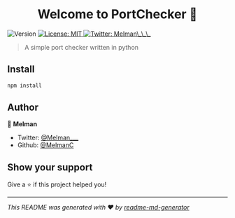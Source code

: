 <h1 align="center">Welcome to PortChecker 👋</h1>
<p>
  <img alt="Version" src="https://img.shields.io/badge/version-1.O-blue.svg?cacheSeconds=2592000" />
  <a href="#" target="_blank">
    <img alt="License: MIT" src="https://img.shields.io/badge/License-MIT-yellow.svg" />
  </a>
  <a href="https://twitter.com/Melman\_\_\_" target="_blank">
    <img alt="Twitter: Melman\_\_\_" src="https://img.shields.io/twitter/follow/Melman\_\_\_.svg?style=social" />
  </a>
</p>

> A simple port checker written in python

## Install

```sh
npm install
```

## Author

👤 **Melman**

* Twitter: [@Melman\_\_\_](https://twitter.com/Melman\_\_\_)
* Github: [@MelmanC](https://github.com/MelmanC)

## Show your support

Give a ⭐️ if this project helped you!

***
_This README was generated with ❤️ by [readme-md-generator](https://github.com/kefranabg/readme-md-generator)_
